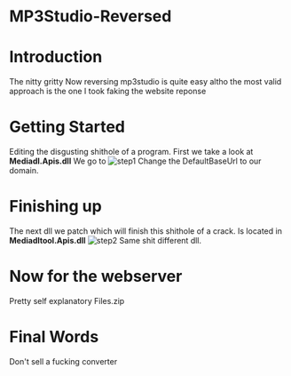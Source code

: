 


# MP3Studio-Reversed

 # **Introduction**
The nitty gritty
Now reversing mp3studio is quite easy altho the most valid approach is the one I took faking the website reponse

 # **Getting Started**
Editing the disgusting shithole of a program.
First we take a look at **Mediadl.Apis.dll**
We go to  ![step1](https://i.imgur.com/yCnkNns.png)
Change the DefaultBaseUrl to our domain.

# **Finishing up**
The next dll we patch which will finish this shithole of a crack. Is located in **Mediadltool.Apis.dll** 
![step2](https://i.imgur.com/fv0H8ZZ.png)
Same shit different dll.

# **Now for the webserver**
Pretty self explanatory Files.zip

# **Final Words**
Don't sell a fucking converter
